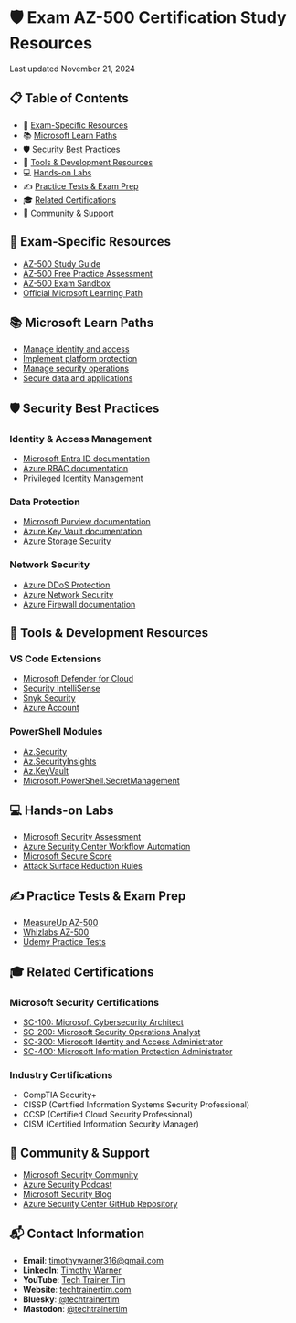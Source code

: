 # 🛡️ Exam AZ-500 Certification Study Resources

Last updated November 21, 2024

## 📋 Table of Contents
- 🎯 [Exam-Specific Resources](#exam-specific-resources)
- 📚 [Microsoft Learn Paths](#microsoft-learn-paths)
- 🛡️ [Security Best Practices](#security-best-practices)
- 🔧 [Tools & Development Resources](#tools--development-resources)
- 💻 [Hands-on Labs](#hands-on-labs)
- ✍️ [Practice Tests & Exam Prep](#practice-tests--exam-prep)
- 🎓 [Related Certifications](#related-certifications)
- 📱 [Community & Support](#community--support)

## 🎯 Exam-Specific Resources
- [AZ-500 Study Guide](https://learn.microsoft.com/en-us/credentials/certifications/resources/study-guides/az-500)
- [AZ-500 Free Practice Assessment](https://learn.microsoft.com/en-us/credentials/certifications/azure-security-engineer/practice/assessment?assessment-type=practice)
- [AZ-500 Exam Sandbox](https://aka.ms/examdemo)
- [Official Microsoft Learning Path](https://learn.microsoft.com/en-us/training/courses/az-500t00)

## 📚 Microsoft Learn Paths
- [Manage identity and access](https://learn.microsoft.com/en-us/training/paths/manage-identity-access/)
- [Implement platform protection](https://learn.microsoft.com/en-us/training/paths/implement-platform-protection/)
- [Manage security operations](https://learn.microsoft.com/en-us/training/paths/manage-security-operations/)
- [Secure data and applications](https://learn.microsoft.com/en-us/training/paths/az-500-secure-data-applications/)

## 🛡️ Security Best Practices
### Identity & Access Management
- [Microsoft Entra ID documentation](https://learn.microsoft.com/en-us/entra/identity/)
- [Azure RBAC documentation](https://learn.microsoft.com/en-us/azure/role-based-access-control/)
- [Privileged Identity Management](https://learn.microsoft.com/en-us/entra/id-governance/privileged-identity-management/)

### Data Protection
- [Microsoft Purview documentation](https://learn.microsoft.com/en-us/purview/)
- [Azure Key Vault documentation](https://learn.microsoft.com/en-us/azure/key-vault/)
- [Azure Storage Security](https://learn.microsoft.com/en-us/azure/storage/common/storage-security-guide)

### Network Security
- [Azure DDoS Protection](https://learn.microsoft.com/en-us/azure/ddos-protection/)
- [Azure Network Security](https://learn.microsoft.com/en-us/azure/security/fundamentals/network-overview)
- [Azure Firewall documentation](https://learn.microsoft.com/en-us/azure/firewall/)

## 🔧 Tools & Development Resources
### VS Code Extensions
- [Microsoft Defender for Cloud](https://marketplace.visualstudio.com/items?itemName=MS-Azure-Defender.azure-security-center)
- [Security IntelliSense](https://marketplace.visualstudio.com/items?itemName=azsdktm.SecurityIntelliSense)
- [Snyk Security](https://marketplace.visualstudio.com/items?itemName=snyk-security.snyk-vulnerability-scanner)
- [Azure Account](https://marketplace.visualstudio.com/items?itemName=ms-vscode.azure-account)

### PowerShell Modules
- [Az.Security](https://www.powershellgallery.com/packages/Az.Security)
- [Az.SecurityInsights](https://www.powershellgallery.com/packages/Az.SecurityInsights)
- [Az.KeyVault](https://www.powershellgallery.com/packages/Az.KeyVault)
- [Microsoft.PowerShell.SecretManagement](https://www.powershellgallery.com/packages/Microsoft.PowerShell.SecretManagement)

## 💻 Hands-on Labs
- [Microsoft Security Assessment](https://www.microsoft.com/en-us/security/business/security-assessment)
- [Azure Security Center Workflow Automation](https://learn.microsoft.com/en-us/azure/defender-for-cloud/workflow-automation)
- [Microsoft Secure Score](https://security.microsoft.com/securescore)
- [Attack Surface Reduction Rules](https://learn.microsoft.com/en-us/microsoft-365/security/defender-endpoint/attack-surface-reduction)

## ✍️ Practice Tests & Exam Prep
- [MeasureUp AZ-500](https://www.measureup.com/az-500-microsoft-azure-security-technologies.html)
- [Whizlabs AZ-500](https://www.whizlabs.com/microsoft-azure-certification-az-500/)
- [Udemy Practice Tests](https://www.udemy.com/topic/microsoft-az-500/)

## 🎓 Related Certifications
### Microsoft Security Certifications
- [SC-100: Microsoft Cybersecurity Architect](https://learn.microsoft.com/en-us/credentials/certifications/cybersecurity-architect-expert/)
- [SC-200: Microsoft Security Operations Analyst](https://learn.microsoft.com/en-us/credentials/certifications/security-operations-analyst/)
- [SC-300: Microsoft Identity and Access Administrator](https://learn.microsoft.com/en-us/credentials/certifications/identity-and-access-administrator/)
- [SC-400: Microsoft Information Protection Administrator](https://learn.microsoft.com/en-us/credentials/certifications/information-protection-administrator/)

### Industry Certifications
- CompTIA Security+
- CISSP (Certified Information Systems Security Professional)
- CCSP (Certified Cloud Security Professional)
- CISM (Certified Information Security Manager)

## 📱 Community & Support
- [Microsoft Security Community](https://techcommunity.microsoft.com/t5/security-compliance-and-identity/ct-p/SecurityComplianceandIdentity)
- [Azure Security Podcast](https://azsecuritypodcast.net/)
- [Microsoft Security Blog](https://www.microsoft.com/security/blog/)
- [Azure Security Center GitHub Repository](https://github.com/Azure/Azure-Security-Center)

## 📬 Contact Information
- **Email**: [timothywarner316@gmail.com](mailto:timothywarner316@gmail.com)
- **LinkedIn**: [Timothy Warner](https://www.linkedin.com/in/timothywarner/)
- **YouTube**: [Tech Trainer Tim](https://www.youtube.com/channel/UCim7PFtynyPuzMHtbNyYOXA)
- **Website**: [techtrainertim.com](https://techtrainertim.com)
- **Bluesky**: [@techtrainertim](https://bsky.app/profile/techtrainertim.bsky.social)
- **Mastodon**: [@techtrainertim](https://mastodon.social/@techtrainertim)
